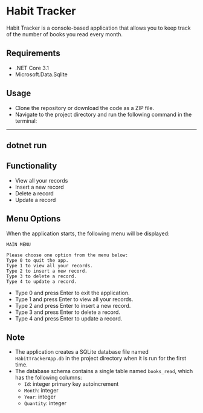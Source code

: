 # Habit Tracker

Habit Tracker is a console-based application that allows you to keep track of the number of books you read every month.

## Requirements

- .NET Core 3.1
- Microsoft.Data.Sqlite

## Usage

- Clone the repository or download the code as a ZIP file.
- Navigate to the project directory and run the following command in the terminal:

------------
dotnet run
------------

## Functionality

- View all your records
- Insert a new record
- Delete a record
- Update a record

## Menu Options

When the application starts, the following menu will be displayed:

```
MAIN MENU

Please choose one option from the menu below:
Type 0 to quit the app.
Type 1 to view all your records.
Type 2 to insert a new record.
Type 3 to delete a record.
Type 4 to update a record.
```

- Type 0 and press Enter to exit the application.
- Type 1 and press Enter to view all your records.
- Type 2 and press Enter to insert a new record.
- Type 3 and press Enter to delete a record.
- Type 4 and press Enter to update a record.

## Note

- The application creates a SQLite database file named `HabitTrackerApp.db` in the project directory when it is run for the first time.
- The database schema contains a single table named `books_read`, which has the following columns:
  - `Id`: integer primary key autoincrement
  - `Month`: integer
  - `Year`: integer
  - `Quantity`: integer
